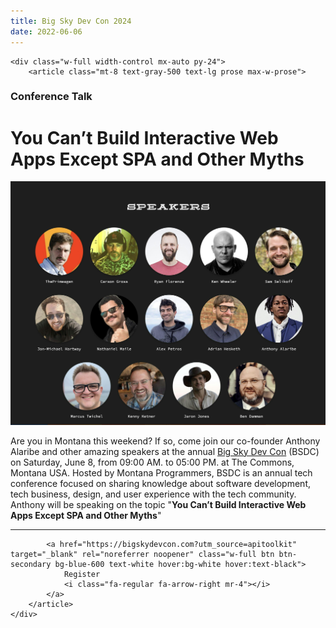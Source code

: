 ```yaml
---
title: Big Sky Dev Con 2024
date: 2022-06-06
---
```


```=html
<div class="w-full width-control mx-auto py-24">
    <article class="mt-8 text-gray-500 text-lg prose max-w-prose">
```

### Conference Talk
# You Can’t Build Interactive Web Apps Except SPA and Other Myths

![Webinar II Banner](./banner.jpg)


Are you in Montana this weekend? If so, come join our co-founder Anthony Alaribe and other amazing speakers at the annual [Big Sky Dev Con](https://bigskydevcon.com?utm_source=apitoolkit) (BSDC) on Saturday, June 8, from 09:00 AM. to 05:00 PM. at The Commons, Montana USA. Hosted by Montana Programmers, BSDC is an annual tech conference focused on sharing knowledge about software development, tech business, design, and user experience with the tech community.
​
Anthony will be speaking on the topic "**You Can’t Build Interactive Web Apps Except SPA and Other Myths**"

<hr />

```=html
        <a href="https://bigskydevcon.com?utm_source=apitoolkit" target="_blank" rel="noreferrer noopener" class="w-full btn btn-secondary bg-blue-600 text-white hover:bg-white hover:text-black">
            Register
            <i class="fa-regular fa-arrow-right mr-4"></i>
        </a>
    </article>
</div>
```